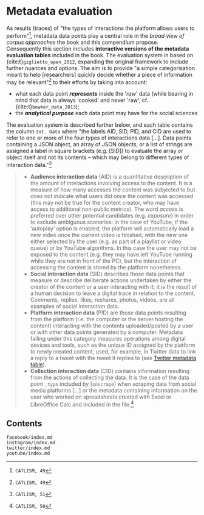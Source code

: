 # Metadata evaluation

As results (traces) of "the types of interactions the platform allows users to perform"[^sn2], metadata data points play a central role in the *broad view of corpus approaches* the book and this compendium propose.  
Consequently this section includes **interactive versions of the metadata evaluation tables** included in the book. The evaluation system in based on {cite:t}`giglietto_open_2012`, expanding the original framework to include further nuances and options. The aim is to provide "a simple categorisation meant to help [researchers] quickly decide whether a piece of information may be relevant"[^sn2] to their efforts by taking into account:

- what each data point ***represents*** inside the '*raw*' data (while bearing in mind that data is always 'cooked' and never 'raw', cf. {cite:t}`bowker_data_2013`);
- the ***analytical purpose*** each data point may have for the social sciences 

The evaluation system is described further below, and each table contains the column `Int. Data` where "the labels AID, SID, PID, and CID are used to refer to one or more of the four types of interactions data [...]. Data points containing a JSON object, an array of JSON objects, or a list of strings are assigned a label in square brackets (e.g. [SID]) to evaluate the array or object itself and not its contents – which may belong to different types of interaction data."[^sn3] 


> - **Audience interaction data** (AID) is a quantitative description of the amount of interactions involving access to the content. It is a measure of how many accesses the content was subjected to but does not indicate what users did once the content was accessed (this may not be true for the content creator, who may have access to additional non-public metrics). The word *access* is preferred over other potential candidates (e.g. *exposure*) in order to exclude ambiguous scenarios: in the case of YouTube, if the ‘autoplay’ option is enabled, the platform will automatically load a new video once the current video is finished, with the new one either selected by the user (e.g. as part of a playlist or video queue) or by YouTube algorithms. In this case the user may not be exposed to the content (e.g. they may have left YouTube running while they are not in front of the PC), but the interaction of accessing the content is stored by the platform nonetheless.
> - **Social interaction data** (SID) describes those data points that measure or describe deliberate actions undertaken by either the creator of the content or a user interacting with it; it is the result of a human decision to leave a digital trace in relation to the content. Comments, replies, likes, reshares, photos, videos, are all examples of social interaction data.
> - **Platform interaction data** (PID) are those data points resulting from the platform (i.e. the computer or the server hosting the content) interacting with the contents uploaded/posted by a user or with other data points generated by a computer. Metadata falling under this category measures operations among digital devices and tools, such as the unique ID assigned by the platform to newly created content, used, for example, in Twitter data to link a reply to a tweet with the tweet it replies to (see [Twitter metadata table](../eval_metadata/twitter/tw_snscrape-metadata.md)).
> - **Collection interaction data** (CID) contains information resulting from the actions of collecting the data. It is the case of the data point `_type` included by [`snscrape`] when scraping data from social media platforms [...] or the metadata containing information on the user who worked on spreadsheets created with Excel or LibreOffice Calc and included in the file.[^sn1]

## Contents
```{toctree}
facebook/index.md
instagram/index.md
twitter/index.md
youtube/index.md
```

[^sn1]: `CATLISM, 50`
[^sn2]: `CATLISM, 49`
[^sn3]: `CATLISM, 51`